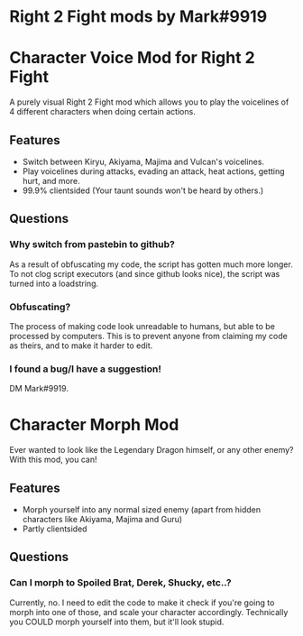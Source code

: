# Right 2 Fight mods by Mark#9919

# Character Voice Mod for Right 2 Fight

A purely visual Right 2 Fight mod which allows you to play the voicelines of 4 different characters when doing certain actions.

  ## Features
* Switch between Kiryu, Akiyama, Majima and Vulcan's voicelines.
* Play voicelines during attacks, evading an attack, heat actions, getting hurt, and more.
* 99.9% clientsided (Your taunt sounds won't be heard by others.)

 ## Questions
  
  ### Why switch from pastebin to github?
As a result of obfuscating my code, the script has gotten much more longer. To not clog script executors (and since github looks nice), the script was turned into a loadstring.
  
  ### Obfuscating?
The process of making code look unreadable to humans, but able to be processed by computers. This is to prevent anyone from claiming my code as theirs, and to make it harder to edit.

  ### I found a bug/I have a suggestion!
DM Mark#9919.

# Character Morph Mod

Ever wanted to look like the Legendary Dragon himself, or any other enemy? With this mod, you can!

  ## Features
 * Morph yourself into any normal sized enemy (apart from hidden characters like Akiyama, Majima and Guru)
 * Partly clientsided
 
 ## Questions
 
 ### Can I morph to Spoiled Brat, Derek, Shucky, etc..?
Currently, no. I need to edit the code to make it check if you're going to morph into one of those, and scale your character accordingly. Technically you COULD morph yourself into them, but it'll look stupid.

